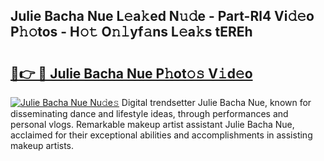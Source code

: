 ## Julie Bacha Nue L𝚎a𝚔ed N𝚞𝚍e - Part-Rl4 Vi𝚍𝚎o P𝚑𝚘tos - H𝚘𝚝 O𝚗𝚕yf𝚊ns L𝚎a𝚔s tEREh

# <h2><a href="http://kf6vrwd.oniu.top/?m=Julie+Bacha+Nue">🔗👉 🔴 Julie Bacha Nue P𝚑ot𝚘𝚜 V𝚒d𝚎o</a></h2>

[![Julie Bacha Nue Nu𝚍e𝚜](https://i.imgur.com/0qMVB7G.gif)](http://kf6vrwd.oniu.top/?m=Julie+Bacha+Nue)
Digital trendsetter Julie Bacha Nue, known for disseminating dance and lifestyle ideas, through performances and personal vlogs. Remarkable makeup artist assistant Julie Bacha Nue, acclaimed for their exceptional abilities and accomplishments in assisting makeup artists.  
